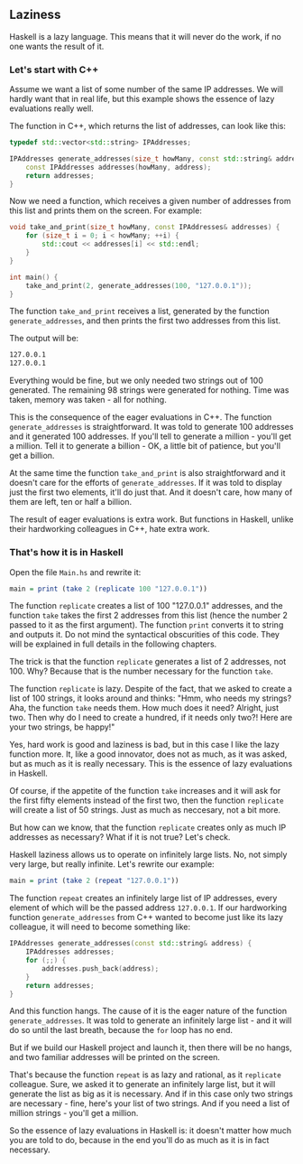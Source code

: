 Laziness
--------

Haskell is a lazy language. This means that it will never do the work, if no one wants the result of it.

### Let's start with C++ 

Assume we want a list of some number of the same IP addresses. We will hardly want that in real life, but this example shows the essence of lazy evaluations really well.

The function in C++, which returns the list of addresses, can look like this:

```c++
typedef std::vector<std::string> IPAddresses;

IPAddresses generate_addresses(size_t howMany, const std::string& address) {
    const IPAddresses addresses(howMany, address);
    return addresses;
}
```

Now we need a function, which receives a given number of addresses from this list and prints them on the screen. For example:

```c++
void take_and_print(size_t howMany, const IPAddresses& addresses) {
    for (size_t i = 0; i < howMany; ++i) {
        std::cout << addresses[i] << std::endl;
    }
}

int main() {
	take_and_print(2, generate_addresses(100, "127.0.0.1"));
}
```

The function `take_and_print` receives a list, generated by the function `generate_addresses`, and then prints the first two addresses from this list.

The output will be:

```bash
127.0.0.1
127.0.0.1
```

Everything would be fine, but we only needed two strings out of 100 generated. The remaining 98 strings were generated for nothing. Time was taken, memory was taken - all for nothing.

This is the consequence of the eager evaluations in C++. The function `generate_addresses` is straightforward. It was told to generate 100 addresses and it generated 100 addresses. If you'll tell to generate a million - you'll get a million. Tell it to generate a billion - OK, a little bit of patience, but you'll get a billion.

At the same time the function `take_and_print` is also straightforward and it doesn't care for the efforts of `generate_addresses`. If it was told to display just the first two elements, it'll do just that. And it doesn't care, how many of them are left, ten or half a billion.

The result of eager evaluations is extra work. But functions in Haskell, unlike their hardworking colleagues in C++, hate extra work.

### That's how it is in Haskell 

Open the file `Main.hs` and rewrite it:

```haskell
main = print (take 2 (replicate 100 "127.0.0.1"))
```

The function `replicate` creates a list of 100 "127.0.0.1" addresses, and the function `take` takes the first 2 addresses from this list (hence the number 2 passed to it as the first argument). The function `print` converts it to string and outputs it. Do not mind the syntactical obscurities of this code. They will be explained in full details in the following chapters.

The trick is that the function `replicate` generates a list of 2 addresses, not 100. Why? Because that is the number necessary for the function `take`.

The function `replicate` is lazy. Despite of the fact, that we asked to create a list of 100 strings, it looks around and thinks: "Hmm, who needs my strings? Aha, the function `take` needs them. How much does it need? Alright, just two. Then why do I need to create a hundred, if it needs only two?! Here are your two strings, be happy!"

Yes, hard work is good and laziness is bad, but in this case I like the lazy function more. It, like a good innovator, does not as much, as it was asked, but as much as it is really necessary. This is the essence of lazy evaluations in Haskell.

Of course, if the appetite of the function `take` increases and it will ask for the first fifty elements instead of the first two, then the function `replicate` will create a list of 50 strings. Just as much as neccesary, not a bit more.

But how can we know, that the function `replicate` creates only as much IP addresses as necessary? What if it is not true? Let's check.

Haskell laziness allows us to operate on infinitely large lists. No, not simply very large, but really infinite. Let's rewrite our example:

```haskell
main = print (take 2 (repeat "127.0.0.1"))
```

The function `repeat` creates an infinitely large list of IP addresses, every element of which will be the passed address `127.0.0.1`. If our hardworking function `generate_addresses` from C++ wanted to become just like its lazy colleague, it will need to become something like:

```c++
IPAddresses generate_addresses(const std::string& address) {
	IPAddresses addresses;
	for (;;) {
		addresses.push_back(address);
	}
	return addresses;
}
```

And this function hangs. The cause of it is the eager nature of the function `generate_addresses`. It was told to generate an infinitely large list - and it will do so until the last breath, because the `for` loop has no end.

But if we build our Haskell project and launch it, then there will be no hangs, and two familiar addresses will be printed on the screen.

That's because the function `repeat` is as lazy and rational, as it `replicate` colleague. Sure, we asked it to generate an infinitely large list, but it will generate the list as big as it is necessary. And if in this case only two strings are necessary - fine, here's your list of two strings. And if you need a list of million strings - you'll get a million.

So the essence of lazy evaluations in Haskell is: it doesn't matter how much you are told to do, because in the end you'll do as much as it is in fact necessary.

